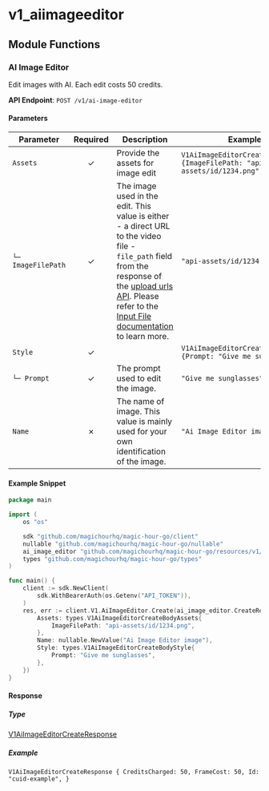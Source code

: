 # v1_aiimageeditor

## Module Functions
### AI Image Editor <a name="create"></a>

Edit images with AI. Each edit costs 50 credits.

**API Endpoint**: `POST /v1/ai-image-editor`

#### Parameters

| Parameter | Required | Description | Example |
|-----------|:--------:|-------------|--------|
| `Assets` | ✓ | Provide the assets for image edit | `V1AiImageEditorCreateBodyAssets {ImageFilePath: "api-assets/id/1234.png",}` |
| `└─ ImageFilePath` | ✓ | The image used in the edit. This value is either - a direct URL to the video file - `file_path` field from the response of the [upload urls API](https://docs.magichour.ai/api-reference/files/generate-asset-upload-urls).  Please refer to the [Input File documentation](https://docs.magichour.ai/api-reference/files/generate-asset-upload-urls#input-file) to learn more.  | `"api-assets/id/1234.png"` |
| `Style` | ✓ |  | `V1AiImageEditorCreateBodyStyle {Prompt: "Give me sunglasses",}` |
| `└─ Prompt` | ✓ | The prompt used to edit the image. | `"Give me sunglasses"` |
| `Name` | ✗ | The name of image. This value is mainly used for your own identification of the image. | `"Ai Image Editor image"` |

#### Example Snippet

```go
package main

import (
	os "os"

	sdk "github.com/magichourhq/magic-hour-go/client"
	nullable "github.com/magichourhq/magic-hour-go/nullable"
	ai_image_editor "github.com/magichourhq/magic-hour-go/resources/v1/ai_image_editor"
	types "github.com/magichourhq/magic-hour-go/types"
)

func main() {
	client := sdk.NewClient(
		sdk.WithBearerAuth(os.Getenv("API_TOKEN")),
	)
	res, err := client.V1.AiImageEditor.Create(ai_image_editor.CreateRequest{
		Assets: types.V1AiImageEditorCreateBodyAssets{
			ImageFilePath: "api-assets/id/1234.png",
		},
		Name: nullable.NewValue("Ai Image Editor image"),
		Style: types.V1AiImageEditorCreateBodyStyle{
			Prompt: "Give me sunglasses",
		},
	})
}

```

#### Response

##### Type
[V1AiImageEditorCreateResponse](/types/v1_ai_image_editor_create_response.go)

##### Example
`V1AiImageEditorCreateResponse {
CreditsCharged: 50,
FrameCost: 50,
Id: "cuid-example",
}`
<!-- CUSTOM DOCS START -->

<!-- CUSTOM DOCS END -->

